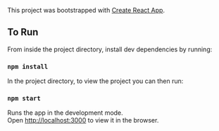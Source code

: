 This project was bootstrapped with [Create React App](https://github.com/facebook/create-react-app).

## To Run

From inside the project directory, install dev dependencies by running:

### `npm install`

In the project directory, to view the project you can then run:

### `npm start`

Runs the app in the development mode.<br>
Open [http://localhost:3000](http://localhost:3000) to view it in the browser.
